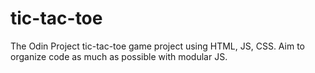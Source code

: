 # tic-tac-toe
The Odin Project tic-tac-toe game project using HTML, JS, CSS. Aim to organize code as much as possible with modular JS.
